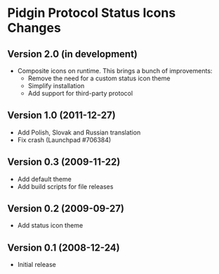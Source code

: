 # Pidgin Protocol Status Icons Changes

## Version 2.0 (in development)
- Composite icons on runtime. This brings a bunch of improvements:
  - Remove the need for a custom status icon theme
  - Simplify installation
  - Add support for third-party protocol

## Version 1.0 (2011-12-27)
- Add Polish, Slovak and Russian translation
- Fix crash (Launchpad #706384)

## Version 0.3 (2009-11-22)
- Add default theme
- Add build scripts for file releases

## Version 0.2 (2009-09-27)
- Add status icon theme

## Version 0.1 (2008-12-24)
- Initial release
